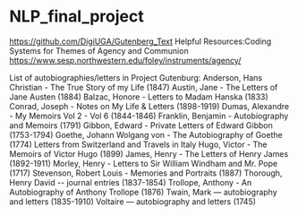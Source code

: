 # NLP_final_project
https://github.com/DigiUGA/Gutenberg_Text
Helpful Resources:Coding Systems for Themes of Agency and Communion
https://www.sesp.northwestern.edu/foley/instruments/agency/

List of autobiographies/letters in Project Gutenburg:
Anderson, Hans Christian - The True Story of my Life (1847)
Austin, Jane - The Letters of Jane Austen (1884)
Balzac, Honore - Letters to Madam Hanska (1833)
Conrad, Joseph - Notes on My Life & Letters (1898-1919)
Dumas, Alexandre - My Memoirs Vol 2 - Vol 6 (1844-1846)
Franklin, Benjamin - Autobiography and Memoirs (1791)
Gibbon, Edward - Private Letters of Edward Gibbon (1753-1794)
Goethe, Johann Wolgang von - The Autobiography of Goethe (1774) Letters from Switzerland and Travels in Italy
Hugo, Victor - The Memoirs of Victor Hugo (1899)
James, Henry - The Letters of Henry James (1892-1911)
Morley, Henry - Letters to Sir William Windham and Mr. Pope (1717)
Stevenson, Robert Louis - Memories and Portraits (1887)
Thorough, Henry David -- journal entries (1837-1854)
Trollope, Anthony - An Autobiography of Anthony Trollope (1876)
Twain, Mark — autobiography and letters (1835-1910)
Voltaire — autobiography and letters (1745)
